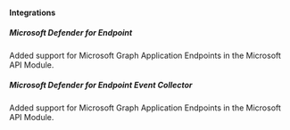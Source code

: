 
#### Integrations

##### Microsoft Defender for Endpoint

Added support for Microsoft Graph Application Endpoints in the Microsoft API Module.

##### Microsoft Defender for Endpoint Event Collector

Added support for Microsoft Graph Application Endpoints in the Microsoft API Module.